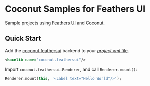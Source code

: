 # Coconut Samples for Feathers UI

Sample projects using [Feathers UI](https://feathersui.com/) and [Coconut](https://lib.haxe.org/p/coconut.ui).

## Quick Start

Add the [coconut.feathersui](https://lib.haxe.org/p/coconut.feathersui) backend to your [_project.xml_ file](https://lime.software/docs/project-files/xml-format/).

```xml
<haxelib name="coconut.feathersui"/>
```

Import `coconut.feathersui.Renderer`, and call `Renderer.mount()`:

```hx
Renderer.mount(this, '<Label text="Hello World"/>');
```